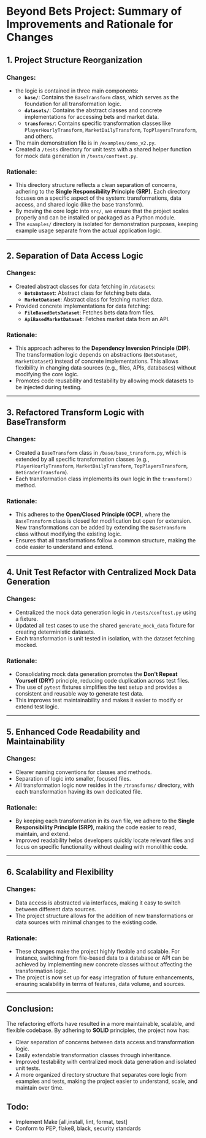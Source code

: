 # Beyond Bets Project: Summary of Improvements and Rationale for Changes

## 1. Project Structure Reorganization

### Changes:

- the logic is contained in three main components:
  - **`base/`**: Contains the `BaseTransform` class, which serves as the foundation for all transformation logic.
  - **`datasets/`**: Contains the abstract classes and concrete implementations for accessing bets and market data.
  - **`transforms/`**: Contains specific transformation classes like `PlayerHourlyTransform`, `MarketDailyTransform`, `TopPlayersTransform`, and others.
- The main demonstration file is in `/examples/demo_v2.py`.
- Created a `/tests` directory for unit tests with a shared helper function for mock data generation in `/tests/conftest.py`.

### Rationale:
- This directory structure reflects a clean separation of concerns, adhering to the **Single Responsibility Principle (SRP)**. Each directory focuses on a specific aspect of the system: transformations, data access, and shared logic (like the base transform).
- By moving the core logic into `src/`, we ensure that the project scales properly and can be installed or packaged as a Python module.
- The `examples/` directory is isolated for demonstration purposes, keeping example usage separate from the actual application logic.

---

## 2. Separation of Data Access Logic

### Changes:
- Created abstract classes for data fetching in `/datasets`:
  - **`BetsDataset`**: Abstract class for fetching bets data.
  - **`MarketDataset`**: Abstract class for fetching market data.
- Provided concrete implementations for data fetching:
  - **`FileBasedBetsDataset`**: Fetches bets data from files.
  - **`ApiBasedMarketDataset`**: Fetches market data from an API.

### Rationale:
- This approach adheres to the **Dependency Inversion Principle (DIP)**. The transformation logic depends on abstractions (`BetsDataset`, `MarketDataset`) instead of concrete implementations. This allows flexibility in changing data sources (e.g., files, APIs, databases) without modifying the core logic.
- Promotes code reusability and testability by allowing mock datasets to be injected during testing.

---

## 3. Refactored Transform Logic with BaseTransform

### Changes:
- Created a `BaseTransform` class in `/base/base_transform.py`, which is extended by all specific transformation classes (e.g., `PlayerHourlyTransform`, `MarketDailyTransform`, `TopPlayersTransform`, `BetGraderTransform`).
- Each transformation class implements its own logic in the `transform()` method.

### Rationale:
- This adheres to the **Open/Closed Principle (OCP)**, where the `BaseTransform` class is closed for modification but open for extension. New transformations can be added by extending the `BaseTransform` class without modifying the existing logic.
- Ensures that all transformations follow a common structure, making the code easier to understand and extend.

---

## 4. Unit Test Refactor with Centralized Mock Data Generation

### Changes:
- Centralized the mock data generation logic in `/tests/conftest.py` using a fixture.
- Updated all test cases to use the shared `generate_mock_data` fixture for creating deterministic datasets.
- Each transformation is unit tested in isolation, with the dataset fetching mocked.

### Rationale:
- Consolidating mock data generation promotes the **Don't Repeat Yourself (DRY)** principle, reducing code duplication across test files.
- The use of `pytest` fixtures simplifies the test setup and provides a consistent and reusable way to generate test data.
- This improves test maintainability and makes it easier to modify or extend test logic.

---

## 5. Enhanced Code Readability and Maintainability

### Changes:
- Clearer naming conventions for classes and methods.
- Separation of logic into smaller, focused files.
- All transformation logic now resides in the `/transforms/` directory, with each transformation having its own dedicated file.

### Rationale:
- By keeping each transformation in its own file, we adhere to the **Single Responsibility Principle (SRP)**, making the code easier to read, maintain, and extend.
- Improved readability helps developers quickly locate relevant files and focus on specific functionality without dealing with monolithic code.

---

## 6. Scalability and Flexibility

### Changes:
- Data access is abstracted via interfaces, making it easy to switch between different data sources.
- The project structure allows for the addition of new transformations or data sources with minimal changes to the existing code.

### Rationale:
- These changes make the project highly flexible and scalable. For instance, switching from file-based data to a database or API can be achieved by implementing new concrete classes without affecting the transformation logic.
- The project is now set up for easy integration of future enhancements, ensuring scalability in terms of features, data volume, and sources.

---

## Conclusion:

The refactoring efforts have resulted in a more maintainable, scalable, and flexible codebase. By adhering to **SOLID** principles, the project now has:
- Clear separation of concerns between data access and transformation logic.
- Easily extendable transformation classes through inheritance.
- Improved testability with centralized mock data generation and isolated unit tests.
- A more organized directory structure that separates core logic from examples and tests, making the project easier to understand, scale, and maintain over time.

## Todo:

- Implement Make [all,install, lint, format, test]
- Conform to PEP, flake8, black, security standards
